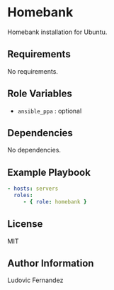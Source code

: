 # Homebank

Homebank installation for Ubuntu.

## Requirements

No requirements.

## Role Variables

- `ansible_ppa` : optional

## Dependencies

No dependencies.

## Example Playbook

```yml
- hosts: servers
  roles:
     - { role: homebank }
```

## License

MIT

## Author Information

Ludovic Fernandez
